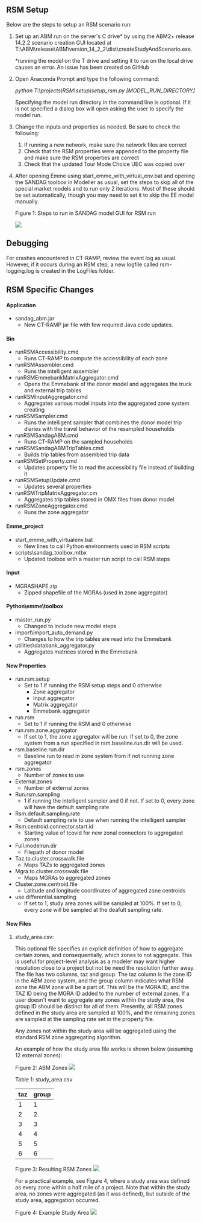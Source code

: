 ## RSM Setup
Below are the steps to setup an RSM scenario run:

1.  Set up an ABM run on the server's C drive* by using the ABM2+ release 14.2.2 scenario creation GUI located at T:\ABM\release\ABM\version_14_2_2\dist\createStudyAndScenario.exe.

    *running the model on the T drive and setting it to run on the local drive causes an error. An issue has been created on GitHub

2. Open Anaconda Prompt and type the following command:

    *python T:\projects\RSM\setup\setup_rsm.py [MODEL_RUN_DIRECTORY]*

    Specifying the model run directory in the command line is optional. If it is not specified a dialog box will open asking the user to specify the model run.

3. Change the inputs and properties as needed. Be sure to check the following:
    1. If running a new network, make sure the network files are correct
    2. Check that the RSM properties were appended to the property file and make sure the RSM properties are correct
    3. Check that the updated Tour Mode Choice UEC was copied over

4. After opening Emme using start_emme_with_virtual_env.bat and opening the SANDAG toolbox in Modeller as usual, set the steps to skip all of the special market models and to run only 2 iterations. Most of these should be set automatically, though you may need to set it to skip the EE model manually.

    Figure 1: Steps to run in SANDAG model GUI for RSM run

    ![](images\user_guide\figure_1.PNG)

## Debugging
For crashes encountered in CT-RAMP, review the event log as usual. However, if it occurs during an RSM step, a new logfile called rsm-logging.log is created in the LogFiles folder.

## RSM Specific Changes
#### Application
- sandag_abm.jar
    * New CT-RAMP jar file with few required Java code updates. 

#### Bin
- runRSMAccessibility.cmd
    - Runs CT-RAMP to compute the accessibility of each zone
- runRSMAssembler.cmd
    - Runs the intelligent assembler
- runRSMEmmebankMatrixAggregator.cmd
    - Opens the Emmebank of the donor model and aggregates the truck and external trip tables
- runRSMInputAggregator.cmd
    - Aggregates various model inputs into the aggregated zone system creating 
- runRSMSampler.cmd
    - Runs the intelligent sampler that combines the donor model trip diaries with the travel behavior of the resampled households
- runRSMSandagABM.cmd
    - Runs CT-RAMP on the sampled households
- runRSMSandagABMTripTables.cmd
    - Builds trip tables from assembled trip data
- runRSMSetProperty.cmd
    - Updates property file to read the accessibility file instead of building it
- runRSMSetupUpdate.cmd
    - Updates several properties
- runRSMTripMatrixAggregator.cm
    - Aggregates trip tables stored in OMX files from donor model
- runRSMZoneAggregator.cmd
    - Runs the zone aggregator

#### Emme_project
- start_emme_with_virtualenv.bat
    - New lines to call Python environments used in RSM scripts
- scripts\sandag_toolbox.mtbx
    - Updated toolbox with a master run script to call RSM steps

#### Input
- MGRASHAPE.zip
    - Zipped shapefile of the MGRAs (used in zone aggregator)

#### Python\emme\toolbox
- master_run.py
    - Changed to include new model steps
- import\import_auto_demand.py
    - Changes to how the trip tables are read into the Emmebank
- utilities\databank_aggregator.py
    - Aggregates matrices stored in the Emmebank

#### New Properties
- run.rsm.setup
    * Set to 1 if running the RSM setup steps and 0 otherwise
        + Zone aggregator
        + Input aggregator
        + Matrix aggregator
        + Emmebank aggregator
- run.rsm
    * Set to 1 if running the RSM and 0 otherwise
- run.rsm.zone.aggregator
    * If set to 1, the zone aggregator will be run. If set to 0, the zone system from a run specified in rsm.baseline.run.dir will be used.
- rsm.baseline.run.dir
    * Baseline run to read in zone system from if not running zone aggregator
- rsm.zones
    * Number of zones to use
- External.zones
    * Number of external zones
- Run.rsm.sampling
    * 1 if running the intelligent sampler and 0 if not. If set to 0, every zone will have the default sampling rate
- Rsm.default.sampling.rate
    * Default sampling rate to use when running the intelligent sampler
- Rsm.centroid.connector.start.id
    * Starting value of tcovid for new zonal connectors to aggregated zones
- Full.modelrun.dir
    * Filepath of donor model
- Taz.to.cluster.crosswalk.file
    * Maps TAZs to aggregated zones
- Mgra.to.cluster.crosswalk.file
    * Maps MGRAs to aggregated zones
- Cluster.zone.centroid.file
    * Latitude and longitude coordinates of aggregated zone centroids
- use.differential.sampling
    * If set to 1, study area zones will be sampled at 100%. If set to 0, every zone will be sampled at the deafult sampling rate.

#### New Files
1. study_area.csv:

    This optional file specifies an explicit definition of how to aggregate certain zones, and consequentially, which zones to not aggregate. This is useful for project-level analysis as a modeler may want higher resolution close to a project but not be need the resolution further away. The file has two columns, taz and group. The taz column is the zone ID in the ABM zone system, and the group column indicates what RSM zone the ABM zone will be a part of. This will be the MGRA ID, and the TAZ ID being the MGRA ID added to the number of external zones. If a user doesn't want to aggregate any zones within the study area, the group ID should be distinct for all of them. Presently, all RSM zones defined in the study area are sampled at 100%, and the remaining zones are sampled at the sampling rate set in the property file. 

    Any zones not within the study area will be aggregated using the standard RSM zone aggregating algorithm.

    An example of how the study area file works is shown below (assuming 12 external zones):

    Figure 2: ABM Zones
    ![](images\user_guide\figure_2.PNG)

    Table 1: study_area.csv

    | taz  | group |
    | ---- | ----- |
    | 1    | 1     |
    | 2    | 2     |
    | 3    | 3     |
    | 4    | 4     |
    | 5    | 5     |
    | 6    | 6     |

    Figure 3: Resulting RSM Zones
    ![](images\user_guide\figure_3.PNG)

    For a practical example, see Figure 4, where a study area was defined as every zone within a half mile of a project. Note that within the study area, no zones were aggregated (as it was defined), but outside of the study area, aggregation occurred.

    Figure 4: Example Study Area
    ![](images\user_guide\figure_4.PNG)
